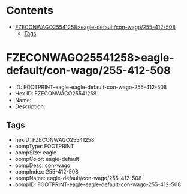 



Contents
========

* [FZECONWAGO25541258>eagle-default/con-wago/255-412-508](#fzeconwago25541258eagle-defaultcon-wago255-412-508)
	* [Tags](#tags)

# FZECONWAGO25541258>eagle-default/con-wago/255-412-508

- ID: FOOTPRINT-eagle-eagle-default-con-wago-255-412-508
- Hex ID: FZECONWAGO25541258
- Name: 
- Description: 

## Tags

- hexID: FZECONWAGO25541258
- oompType: FOOTPRINT
- oompSize: eagle
- oompColor: eagle-default
- oompDesc: con-wago
- oompIndex: 255-412-508
- oompName: eagle-default/con-wago/255-412-508
- oompID: FOOTPRINT-eagle-eagle-default-con-wago-255-412-508
